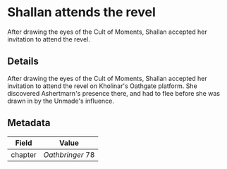# Shallan attends the revel
After drawing the eyes of the Cult of Moments, Shallan accepted her invitation to attend the revel.

## Details
After drawing the eyes of the Cult of Moments, Shallan accepted her invitation to attend the revel on Kholinar's Oathgate platform. She discovered Ashertmarn's presence there, and had to flee before she was drawn in by the Unmade's influence.

## Metadata
| Field | Value |
| ----- | ----- |
| chapter | *Oathbringer* 78 |
